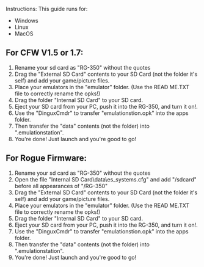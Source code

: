 Instructions:
This guide runs for:
- Windows
- Linux
- MacOS

For CFW V1.5 or 1.7:
--------------------
1. Rename your sd card as "RG-350" without the quotes
2. Drag the "External SD Card" contents to your SD Card (not the folder it's self) and add your game/picture files.
3. Place your emulators in the "emulator" folder. (Use the READ ME.TXT file to correctly rename the opks!)
4. Drag the folder "Internal SD Card" to your SD card.
5. Eject your SD card from your PC, push it into the RG-350, and turn it on!.
6. Use the "DinguxCmdr" to transfer "emulationstion.opk" into the apps folder.
7. Then transfer the "data" contents (not the folder) into ".emulationstation".
8. You're done! Just launch and you're good to go!

For Rogue Firmware:
--------------------
1. Rename your sd card as "RG-350" without the quotes
2. Open the file "Internal SD Card\data\es_systems.cfg" and add "/sdcard" before all appearances of "/RG-350"
3. Drag the "External SD Card" contents to your SD Card (not the folder it's self) and add your game/picture files.
4. Place your emulators in the "emulator" folder. (Use the READ ME.TXT file to correctly rename the opks!)
5. Drag the folder "Internal SD Card" to your SD card.
6. Eject your SD card from your PC, push it into the RG-350, and turn it on!.
7. Use the "DinguxCmdr" to transfer "emulationstion.opk" into the apps folder.
8. Then transfer the "data" contents (not the folder) into ".emulationstation".
9. You're done! Just launch and you're good to go!
